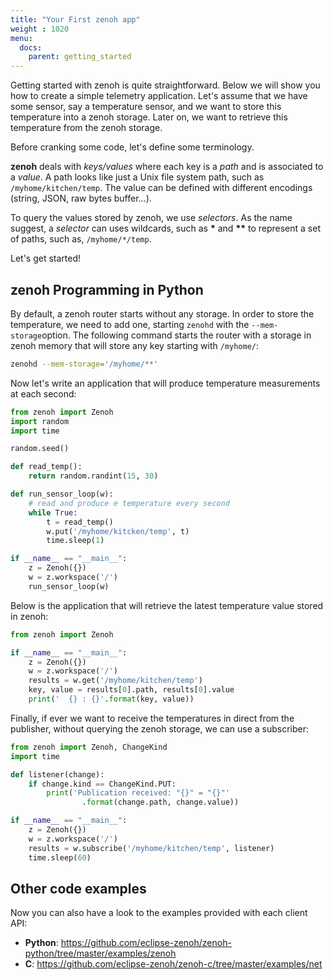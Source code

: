 ```yaml
---
title: "Your First zenoh app"
weight : 1020
menu:
  docs:
    parent: getting_started
---
```

Getting started with zenoh is quite straightforward. Below we will show you how to create a simple telemetry application. Let's assume that we have some sensor, say a temperature sensor, and we want to store this temperature into a zenoh storage. Later on, we want to retrieve this temperature from the zenoh storage. 

Before cranking some code, let's define some terminology. 

<b>zenoh</b> deals with <i>keys/values</i> where each key is a <i>path</i> and is associated to a <i>value</i>. A path looks like just a Unix file system path, such as ```/myhome/kitchen/temp```. The value can be defined with different
encodings (string, JSON, raw bytes buffer...). 

To query the values stored by zenoh, we use <i>selectors</i>. As the name suggest, a <i>selector</i> can uses wildcards, such as <b>*</b> and <b>**</b> to represent a set of paths, such as, ```/myhome/*/temp```.

Let's get started!

## zenoh Programming in Python 

By default, a zenoh router starts without any storage. In order to store the temperature, we need to add one,
starting `zenohd` with the `--mem-storage`option.
The following command starts the router with a storage in zenoh memory that will store any key starting with `/myhome/`:

```bash
zenohd --mem-storage='/myhome/**'
```


Now let's write an application that will produce temperature measurements at each second:

```python
from zenoh import Zenoh
import random
import time

random.seed()

def read_temp():
    return random.randint(15, 30)

def run_sensor_loop(w):
    # read and produce e temperature every second
    while True:
        t = read_temp()
        w.put('/myhome/kitcken/temp', t)
        time.sleep(1)

if __name__ == "__main__":
    z = Zenoh({})
    w = z.workspace('/')
    run_sensor_loop(w)
```


Below is the application that will retrieve the latest temperature value stored in zenoh:

```python
from zenoh import Zenoh

if __name__ == "__main__":
    z = Zenoh({})
    w = z.workspace('/')
    results = w.get('/myhome/kitchen/temp')
    key, value = results[0].path, results[0].value
    print('  {} : {}'.format(key, value))
```


Finally, if ever we want to receive the temperatures in direct from the publisher,
without querying the zenoh storage, we can use a subscriber:

```python
from zenoh import Zenoh, ChangeKind
import time

def listener(change):
    if change.kind == ChangeKind.PUT:
        print('Publication received: "{}" = "{}"'
                .format(change.path, change.value))

if __name__ == "__main__":
    z = Zenoh({})
    w = z.workspace('/')
    results = w.subscribe('/myhome/kitchen/temp', listener)
    time.sleep(60)
```

## Other code examples

Now you can also have a look to the examples provided with each client API:

 - **Python**: https://github.com/eclipse-zenoh/zenoh-python/tree/master/examples/zenoh
 - **C**:   https://github.com/eclipse-zenoh/zenoh-c/tree/master/examples/net
